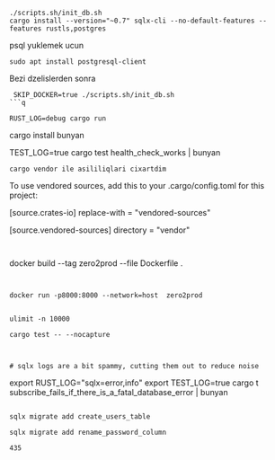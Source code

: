 



```
./scripts.sh/init_db.sh
cargo install --version="~0.7" sqlx-cli --no-default-features --features rustls,postgres
```

psql yuklemek ucun
```
sudo apt install postgresql-client
```

Bezi dzelislerden sonra
```
 SKIP_DOCKER=true ./scripts.sh/init_db.sh 
```q

RUST_LOG=debug cargo run

```
cargo install bunyan

TEST_LOG=true cargo test health_check_works | bunyan
```
cargo vendor ile asililiqlari cixartdim
```
To use vendored sources, add this to your .cargo/config.toml for this project:

[source.crates-io]
replace-with = "vendored-sources"

[source.vendored-sources]
directory = "vendor"
```


```
docker build --tag zero2prod --file Dockerfile .
```


docker run -p8000:8000 --network=host  zero2prod


ulimit -n 10000

cargo test -- --nocapture



# sqlx logs are a bit spammy, cutting them out to reduce noise
```
export RUST_LOG="sqlx=error,info"
export TEST_LOG=true
cargo t subscribe_fails_if_there_is_a_fatal_database_error | bunyan

```

sqlx migrate add create_users_table

sqlx migrate add rename_password_column

435